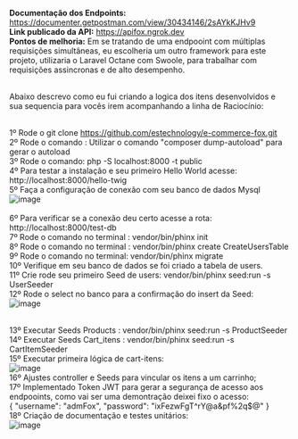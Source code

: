 <b>Documentação dos Endpoints:</b> https://documenter.getpostman.com/view/30434146/2sAYkKJHv9 <br>
<b>Link publicado da API:</b> https://apifox.ngrok.dev <br>
<b>Pontos de melhoria:</b> Em se tratando de uma endpooint com múltiplas requisições simultâneas, eu escolheria um outro framework para este projeto, utilizaria o Laravel Octane com Swoole, para trabalhar com requisições assincronas e de alto desempenho.<br><br>

Abaixo descrevo como eu fui criando a logica dos itens desenvolvidos e sua sequencia para vocês irem acompanhando a linha de Raciocínio: <br><br>

1º Rode o git clone https://github.com/estechnology/e-commerce-fox.git<br>
2º Rode o comando : Utilizar o comando "composer dump-autoload" para gerar o autoload <br>
3º Rode o comando: php -S localhost:8000 -t public<br>
4º Para testar a instalação e seu primeiro Hello World acesse: http://localhost:8000/hello-twig<br>
5º Faça a configuração de conexão com seu banco de dados Mysql<br>
![image](https://github.com/user-attachments/assets/095ca1a5-9681-4fd0-908e-50de26e07757)<br><br>
6º Para verificar se a conexão deu certo acesse a rota: http://localhost:8000/test-db <br>
7º Rode o comando no terminal : vendor/bin/phinx init <br>
8º Rode o comando no terminal : vendor/bin/phinx create CreateUsersTable <br>
9º Rode o comando no terminal: vendor/bin/phinx migrate <br>
10º Verifique em seu banco de dados se foi criado a tabela de users. <br>
11º Crie rode seu primeiro Seed de users: vendor/bin/phinx seed:run -s UserSeeder  <br>
12º Rode o select no banco para a confirmação do insert da Seed: <br>
![image](https://github.com/user-attachments/assets/2bc07af2-625f-4ba6-a369-199124b72dfa) <br><br>

13º Executar Seeds Products : vendor/bin/phinx seed:run -s ProductSeeder <br>
14º Executar Seeds Cart_itens : vendor/bin/phinx seed:run -s CartItemSeeder <br>
15º Executar primeira lógica de cart-itens: <br>
![image](https://github.com/user-attachments/assets/2314c420-3279-455a-b325-1b53b44fa3b5) <br>
16º Ajustes controller e Seeds para vincular os itens a um carrinho; <br>
17º Implementado Token JWT para gerar a segurança de acesso aos endpooints, como vai ser uma demontração deixei fixo o acesso:<br>
{
    "username": "admFox",
    "password": "ixFezwFgT^rY@a&pf%2q$@"
}<br>
 18º Criação de documentação e testes unitários: <br>
 ![image](https://github.com/user-attachments/assets/681431b0-03a5-4f8d-8818-7ec74d4074cc)<br>

